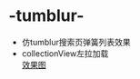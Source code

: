 # -tumblur-
- 仿tumblur搜索页弹簧列表效果
- collectionView左拉加载<br/>
[效果图](https://github.com/LiuShulong/-tumblur-/blob/master/%E4%BB%BFtumblur.gif)
